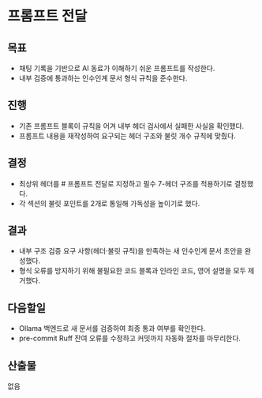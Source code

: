 # 프롬프트 전달
## 목표
- 채팅 기록을 기반으로 AI 동료가 이해하기 쉬운 프롬프트를 작성한다.
- 내부 검증에 통과하는 인수인계 문서 형식 규칙을 준수한다.

## 진행
- 기존 프롬프트 블록이 규칙을 어겨 내부 헤더 검사에서 실패한 사실을 확인했다.
- 프롬프트 내용을 재작성하여 요구되는 헤더 구조와 불릿 개수 규칙에 맞췄다.

## 결정
- 최상위 헤더를 # 프롬프트 전달로 지정하고 필수 7-헤더 구조를 적용하기로 결정했다.
- 각 섹션의 불릿 포인트를 2개로 통일해 가독성을 높이기로 했다.

## 결과
- 내부 구조 검증 요구 사항(헤더‧불릿 규칙)을 만족하는 새 인수인계 문서 초안을 완성했다.
- 형식 오류를 방지하기 위해 불필요한 코드 블록과 인라인 코드, 영어 설명을 모두 제거했다.

## 다음할일
- Ollama 백엔드로 새 문서를 검증하여 최종 통과 여부를 확인한다.
- pre-commit Ruff 잔여 오류를 수정하고 커밋까지 자동화 절차를 마무리한다.

## 산출물
없음